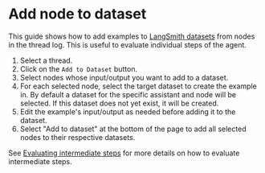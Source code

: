 # Add node to dataset

This guide shows how to add examples to [LangSmith datasets](https://docs.smith.langchain.com/evaluation/how_to_guides#dataset-management) from nodes in the thread log. This is useful to evaluate individual steps of the agent.

1. Select a thread.
2. Click on the `Add to Dataset` button.
3. Select nodes whose input/output you want to add to a dataset.
4. For each selected node, select the target dataset to create the example in. By default a dataset for the specific assistant and node will be selected. If this dataset does not yet exist, it will be created.
5. Edit the example's input/output as needed before adding it to the dataset.
6. Select "Add to dataset" at the bottom of the page to add all selected nodes to their respective datasets.

See [Evaluating intermediate steps](https://docs.smith.langchain.com/evaluation/how_to_guides/langgraph#evaluating-intermediate-steps) for more details on how to evaluate intermediate steps.